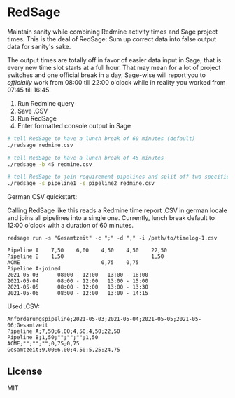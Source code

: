 # RedSage

Maintain sanity while combining Redmine activity times and Sage project times. This is the deal of RedSage: Sum up correct data into false output data for sanity's sake.

The output times are totally off in favor of easier data input in Sage, that is: every new time slot starts at a full hour. That may mean for a lot of project switches and one official break in a day, Sage-wise will report you to _officially_ work from 08:00 till 22:00 o'clock while in reality you worked from 07:45 till 16:45.

1. Run Redmine query
1. Save .CSV
1. Run RedSage
1. Enter formatted console output in Sage

```bash
# tell RedSage to have a lunch break of 60 minutes (default)
./redsage redmine.csv

# tell RedSage to have a lunch break of 45 minutes 
./redsage -b 45 redmine.csv

# tell RedSage to join requirement pipelines and split off two specific pipelines
./redsage -s pipeline1 -s pipeline2 redmine.csv  
```

German CSV quickstart:

Calling RedSage like this reads a Redmine time report .CSV in german locale and joins all pipelines into a single one. Currently, lunch break default to 12:00 o'clock with a duration of 60 minutes.

```
redsage run -s "Gesamtzeit" -c ";" -d "," -i /path/to/timelog-1.csv

Pipeline A    7,50    6,00    4,50    4,50    22,50   
Pipeline B    1,50                            1,50    
ACME                          0,75    0,75    
Pipeline A-joined
2021-05-03      08:00 - 12:00   13:00 - 18:00   
2021-05-04      08:00 - 12:00   13:00 - 15:00   
2021-05-05      08:00 - 12:00   13:00 - 13:30   
2021-05-06      08:00 - 12:00   13:00 - 14:15   
```

Used .CSV:
```csv
Anforderungspipeline;2021-05-03;2021-05-04;2021-05-05;2021-05-06;Gesamtzeit
Pipeline A;7,50;6,00;4,50;4,50;22,50
Pipeline B;1,50;"";"";"";1,50
ACME;"";"";"";0,75;0,75
Gesamtzeit;9,00;6,00;4,50;5,25;24,75
```

## License

MIT
